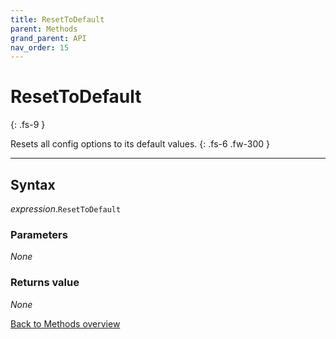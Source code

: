 ```yaml
---
title: ResetToDefault
parent: Methods
grand_parent: API
nav_order: 15
---
```


# ResetToDefault
{: .fs-9 }

Resets all config options to its default values.
{: .fs-6 .fw-300 }

---

## Syntax

*expression*.`ResetToDefault`

### Parameters

_None_

### Returns value

_None_

[Back to Methods overview](https://ws-garcia.github.io/VBA-CSV-interface/api/methods/)